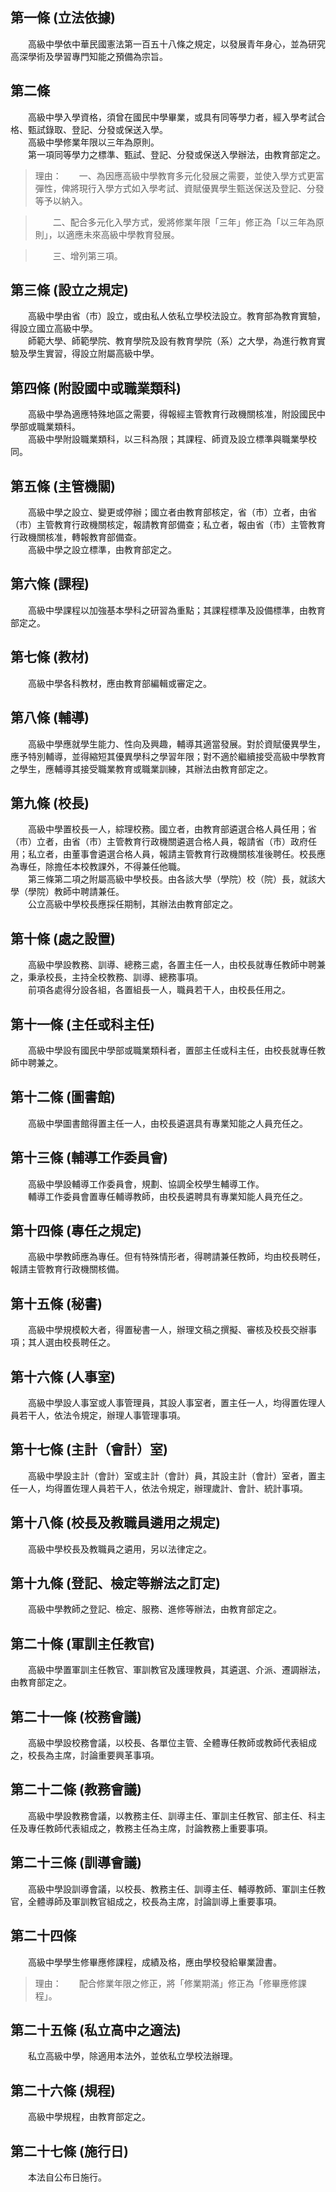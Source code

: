 第一條 (立法依據)
-----------------
　　高級中學依中華民國憲法第一百五十八條之規定，以發展青年身心，並為研究高深學術及學習專門知能之預備為宗旨。  


第二條 
-------
　　高級中學入學資格，須曾在國民中學畢業，或具有同等學力者，經入學考試合格、甄試錄取、登記、分發或保送入學。  
　　高級中學修業年限以三年為原則。  
　　第一項同等學力之標準、甄試、登記、分發或保送入學辦法，由教育部定之。  
> 理由：　　一、為因應高級中學教育多元化發展之需要，並使入學方式更富彈性，俾將現行入學方式如入學考試、資賦優異學生甄送保送及登記、分發等予以納入。

> 　　二、配合多元化入學方式，爰將修業年限「三年」修正為「以三年為原則」，以適應未來高級中學教育發展。

> 　　三、增列第三項。



第三條 (設立之規定)
-------------------
　　高級中學由省（市）設立，或由私人依私立學校法設立。教育部為教育實驗，得設立國立高級中學。  
　　師範大學、師範學院、教育學院及設有教育學院（系）之大學，為進行教育實驗及學生實習，得設立附屬高級中學。  


第四條 (附設國中或職業類科)
---------------------------
　　高級中學為適應特殊地區之需要，得報經主管教育行政機關核准，附設國民中學部或職業類科。  
　　高級中學附設職業類科，以三科為限；其課程、師資及設立標準與職業學校同。  


第五條 (主管機關)
-----------------
　　高級中學之設立、變更或停辦；國立者由教育部核定，省（市）立者，由省（市）主管教育行政機關核定，報請教育部備查；私立者，報由省（市）主管教育行政機關核准，轉報教育部備查。  
　　高級中學之設立標準，由教育部定之。  


第六條 (課程)
-------------
　　高級中學課程以加強基本學科之研習為重點；其課程標準及設備標準，由教育部定之。  


第七條 (教材)
-------------
　　高級中學各科教材，應由教育部編輯或審定之。  


第八條 (輔導)
-------------
　　高級中學應就學生能力、性向及興趣，輔導其適當發展。對於資賦優異學生，應予特別輔導，並得縮短其優異學科之學習年限；對不適於繼續接受高級中學教育之學生，應輔導其接受職業教育或職業訓練，其辦法由教育部定之。  


第九條 (校長)
-------------
　　高級中學置校長一人，綜理校務。國立者，由教育部遴選合格人員任用；省（市）立者，由省（市）主管教育行政機關遴選合格人員，報請省（市）政府任用；私立者，由董事會遴選合格人員，報請主管教育行政機關核准後聘任。校長應為專任，除擔任本校教課外，不得兼任他職。  
　　第三條第二項之附屬高級中學校長。由各該大學（學院）校（院）長，就該大學（學院）教師中聘請兼任。  
　　公立高級中學校長應採任期制，其辦法由教育部定之。  


第十條 (處之設置)
-----------------
　　高級中學設教務、訓導、總務三處，各置主任一人，由校長就專任教師中聘兼之，秉承校長，主持全校教務、訓導、總務事項。  
　　前項各處得分設各組，各置組長一人，職員若干人，由校長任用之。  


第十一條 (主任或科主任)
-----------------------
　　高級中學設有國民中學部或職業類科者，置部主任或科主任，由校長就專任教師中聘兼之。  


第十二條 (圖書館)
-----------------
　　高級中學圖書館得置主任一人，由校長遴選具有專業知能之人員充任之。  


第十三條 (輔導工作委員會)
-------------------------
　　高級中學設輔導工作委員會，規劃、協調全校學生輔導工作。  
　　輔導工作委員會置專任輔導教師，由校長遴聘具有專業知能人員充任之。  


第十四條 (專任之規定)
---------------------
　　高級中學教師應為專任。但有特殊情形者，得聘請兼任教師，均由校長聘任，報請主管教育行政機關核備。  


第十五條 (秘書)
---------------
　　高級中學規模較大者，得置秘書一人，辦理文稿之撰擬、審核及校長交辦事項；其人選由校長聘任之。  


第十六條 (人事室)
-----------------
　　高級中學設人事室或人事管理員，其設人事室者，置主任一人，均得置佐理人員若干人，依法令規定，辦理人事管理事項。  


第十七條 (主計（會計）室)
-------------------------
　　高級中學設主計（會計）室或主計（會計）員，其設主計（會計）室者，置主任一人，均得置佐理人員若干人，依法令規定，辦理歲計、會計、統計事項。  


第十八條 (校長及教職員遴用之規定)
---------------------------------
　　高級中學校長及教職員之遴用，另以法律定之。  


第十九條 (登記、檢定等辦法之訂定)
---------------------------------
　　高級中學教師之登記、檢定、服務、進修等辦法，由教育部定之。  


第二十條 (軍訓主任教官)
-----------------------
　　高級中學置軍訓主任教官、軍訓教官及護理教員，其遴選、介派、遷調辦法，由教育部定之。  


第二十一條 (校務會議)
---------------------
　　高級中學設校務會議，以校長、各單位主管、全體專任教師或教師代表組成之，校長為主席，討論重要興革事項。  


第二十二條 (教務會議)
---------------------
　　高級中學設教務會議，以教務主任、訓導主任、軍訓主任教官、部主任、科主任及專任教師代表組成之，教務主任為主席，討論教務上重要事項。  


第二十三條 (訓導會議)
---------------------
　　高級中學設訓導會議，以校長、教務主任、訓導主任、輔導教師、軍訓主任教官，全體導師及軍訓教官組成之，校長為主席，討論訓導上重要事項。  


第二十四條 
-----------
　　高級中學學生修畢應修課程，成績及格，應由學校發給畢業證書。  
> 理由：　　配合修業年限之修正，將「修業期滿」修正為「修畢應修課程」。



第二十五條 (私立高中之適法)
---------------------------
　　私立高級中學，除適用本法外，並依私立學校法辦理。  


第二十六條 (規程)
-----------------
　　高級中學規程，由教育部定之。  


第二十七條 (施行日)
-------------------
　　本法自公布日施行。